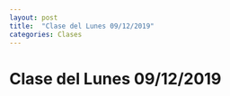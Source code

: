 ```yaml
---
layout: post
title:  "Clase del Lunes 09/12/2019"
categories: Clases
---
```


# Clase del Lunes 09/12/2019


